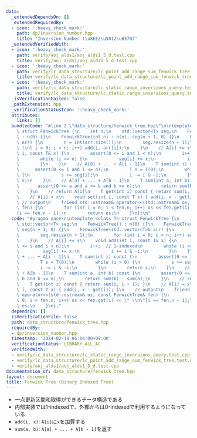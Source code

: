 ```yaml
---
data:
  _extendedDependsOn: []
  _extendedRequiredBy:
  - icon: ':heavy_check_mark:'
    path: dp/inversion_number.hpp
    title: "Inversion Number (\u8EE2\u5012\u6570)"
  _extendedVerifiedWith:
  - icon: ':heavy_check_mark:'
    path: verify/aoj_alds1/aoj_alds1_5_d.test.cpp
    title: verify/aoj_alds1/aoj_alds1_5_d.test.cpp
  - icon: ':heavy_check_mark:'
    path: verify/lc_data_structure/lc_point_add_range_sum_fenwick_tree.test.cpp
    title: verify/lc_data_structure/lc_point_add_range_sum_fenwick_tree.test.cpp
  - icon: ':heavy_check_mark:'
    path: verify/lc_data_structure/lc_static_range_inversions_query.test.cpp
    title: verify/lc_data_structure/lc_static_range_inversions_query.test.cpp
  _isVerificationFailed: false
  _pathExtension: hpp
  _verificationStatusIcon: ':heavy_check_mark:'
  attributes:
    links: []
  bundledCode: "#line 2 \"data_structure/fenwick_tree.hpp\"\n\ntemplate <class T>\
    \ struct FenwickTree {\n    int n;\n    std::vector<T> seg;\n    FenwickTree()\
    \ : n(0) {}\n    FenwickTree(int n) : n(n), seg(n + 1, 0) {}\n    FenwickTree(std::vector<T>&\
    \ arr) {\n        n = int(arr.size());\n        seg.resize(n + 1);\n        for\
    \ (int i = 0; i < n; i++) add(i, arr[i]);\n    }\n    // A[i] += x\n    void add(int\
    \ i, const T& x) {\n        assert(0 <= i and i < n);\n        i++;  // 1-indexed\n\
    \        while (i <= n) {\n            seg[i] += x;\n            i += i & -i;\n\
    \        }\n    }\n    // A[0] + ... + A[i - 1]\n    T sum(int i) const {\n  \
    \      assert(0 <= i and i <= n);\n        T s = T(0);\n        while (i > 0)\
    \ {\n            s += seg[i];\n            i -= i & -i;\n        }\n        return\
    \ s;\n    }\n    // A[a] + ... + A[b - 1]\n    T sum(int a, int b) const {\n \
    \       assert(0 <= a and a <= b and b <= n);\n        return sum(b) - sum(a);\n\
    \    }\n    // return A[i]\n    T get(int i) const { return sum(i, i + 1); }\n\
    \    // A[i] = x\n    void set(int i, const T x) { add(i, x - get(i)); }\n   \
    \ // output\n    friend std::ostream& operator<<(std::ostream& os, const FenwickTree&\
    \ fen) {\n        for (int i = 0; i < fen.n; i++) os << fen.get(i) << \" \\n\"\
    [i == fen.n - 1];\n        return os;\n    }\n};\n"
  code: "#pragma once\n\ntemplate <class T> struct FenwickTree {\n    int n;\n   \
    \ std::vector<T> seg;\n    FenwickTree() : n(0) {}\n    FenwickTree(int n) : n(n),\
    \ seg(n + 1, 0) {}\n    FenwickTree(std::vector<T>& arr) {\n        n = int(arr.size());\n\
    \        seg.resize(n + 1);\n        for (int i = 0; i < n; i++) add(i, arr[i]);\n\
    \    }\n    // A[i] += x\n    void add(int i, const T& x) {\n        assert(0\
    \ <= i and i < n);\n        i++;  // 1-indexed\n        while (i <= n) {\n   \
    \         seg[i] += x;\n            i += i & -i;\n        }\n    }\n    // A[0]\
    \ + ... + A[i - 1]\n    T sum(int i) const {\n        assert(0 <= i and i <= n);\n\
    \        T s = T(0);\n        while (i > 0) {\n            s += seg[i];\n    \
    \        i -= i & -i;\n        }\n        return s;\n    }\n    // A[a] + ...\
    \ + A[b - 1]\n    T sum(int a, int b) const {\n        assert(0 <= a and a <=\
    \ b and b <= n);\n        return sum(b) - sum(a);\n    }\n    // return A[i]\n\
    \    T get(int i) const { return sum(i, i + 1); }\n    // A[i] = x\n    void set(int\
    \ i, const T x) { add(i, x - get(i)); }\n    // output\n    friend std::ostream&\
    \ operator<<(std::ostream& os, const FenwickTree& fen) {\n        for (int i =\
    \ 0; i < fen.n; i++) os << fen.get(i) << \" \\n\"[i == fen.n - 1];\n        return\
    \ os;\n    }\n};"
  dependsOn: []
  isVerificationFile: false
  path: data_structure/fenwick_tree.hpp
  requiredBy:
  - dp/inversion_number.hpp
  timestamp: '2024-02-18 06:04:00+09:00'
  verificationStatus: LIBRARY_ALL_AC
  verifiedWith:
  - verify/lc_data_structure/lc_static_range_inversions_query.test.cpp
  - verify/lc_data_structure/lc_point_add_range_sum_fenwick_tree.test.cpp
  - verify/aoj_alds1/aoj_alds1_5_d.test.cpp
documentation_of: data_structure/fenwick_tree.hpp
layout: document
title: Fenwick Tree (Binary Indexed Tree)
---
```


- 一点更新区間和取得ができるデータ構造である
- 内部実装では1-indexedで、外部からは0-indexedで利用するようになっている
- `add(i, x)`: `A[i]`に`x`を加算する
- `sum(a, b)`: `A[a] + ... + A[b - 1]`を返す
